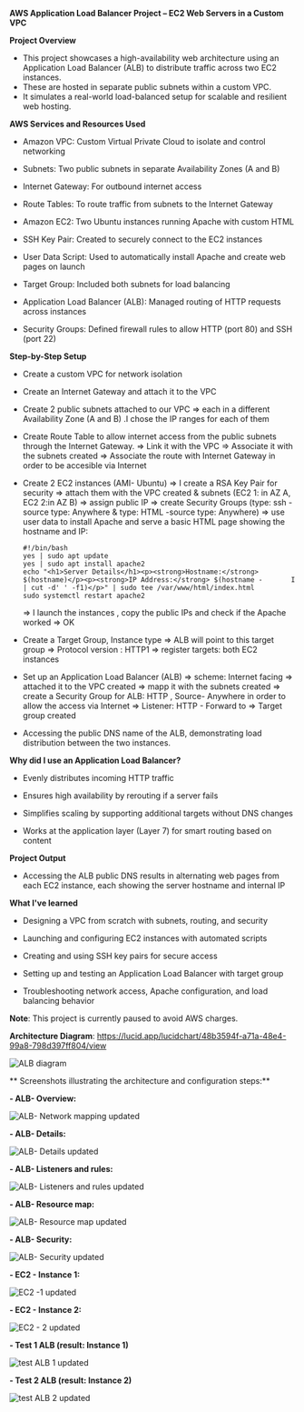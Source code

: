 **AWS Application Load Balancer Project – EC2 Web Servers in a Custom VPC**

**Project Overview**

- This project showcases a high-availability web architecture using an Application Load Balancer (ALB) to distribute traffic across two EC2 instances.
- These are hosted in separate public subnets within a custom VPC.
- It simulates a real-world load-balanced setup for scalable and resilient web hosting.

**AWS Services and Resources Used**

- Amazon VPC: Custom Virtual Private Cloud to isolate and control networking

- Subnets: Two public subnets in separate Availability Zones (A and B)

- Internet Gateway: For outbound internet access

- Route Tables: To route traffic from subnets to the Internet Gateway

- Amazon EC2: Two Ubuntu instances running Apache with custom HTML

- SSH Key Pair: Created to securely connect to the EC2 instances

- User Data Script: Used to automatically install Apache and create web pages on launch

- Target Group: Included both subnets for load balancing

- Application Load Balancer (ALB): Managed routing of HTTP requests across instances

- Security Groups: Defined firewall rules to allow HTTP (port 80) and SSH (port 22)

**Step-by-Step Setup**

- Create a custom VPC for network isolation

- Create an Internet Gateway and attach it to the VPC
  
- Create 2 public subnets attached to our VPC => each in a different Availability Zone (A and B) .I chose the IP ranges for each of them
  
- Create Route Table to allow internet access from the public subnets through the Internet Gateway.
      => Link it with the VPC
      => Associate it with the subnets created
      => Associate the route with Internet Gateway in order to be accesible via Internet

- Create 2 EC2 instances (AMI- Ubuntu)
      => I create a RSA Key Pair for security
      => attach them with the VPC created & subnets (EC2 1: in AZ A, EC2 2:in AZ B)
      => assign public IP
      => create Security Groups (type: ssh -source type: Anywhere  & type: HTML -source type: Anywhere)
      => use user data to install Apache and serve a basic HTML page showing the hostname and IP:

      #!/bin/bash
      yes | sudo apt update
      yes | sudo apt install apache2
      echo "<h1>Server Details</h1><p><strong>Hostname:</strong> $(hostname)</p><p><strong>IP Address:</strong> $(hostname -       I | cut -d' ' -f1)</p>" | sudo tee /var/www/html/index.html
      sudo systemctl restart apache2

   => I launch the instances , copy the public IPs and check if the Apache worked => OK

- Create a Target Group, Instance type =>  ALB will point to this target group
    => Protocol version : HTTP1
    => register targets: both EC2 instances
 

- Set up an Application Load Balancer (ALB)
   => scheme: Internet facing
   => attached it to the VPC created
   => mapp it with the subnets created
   => create a Security Group for ALB: HTTP , Source- Anywhere in order to allow the access via Internet
   => Listener: HTTP - Forward to => Target group created

-  Accessing the public DNS name of the ALB, demonstrating load distribution between the two instances.


**Why did I use an Application Load Balancer?**

- Evenly distributes incoming HTTP traffic

- Ensures high availability by rerouting if a server fails

- Simplifies scaling by supporting additional targets without DNS changes

- Works at the application layer (Layer 7) for smart routing based on content

 **Project Output**
- Accessing the ALB public DNS results in alternating web pages from each EC2 instance, each showing the server hostname and internal IP

**What I've learned**

- Designing a VPC from scratch with subnets, routing, and security

- Launching and configuring EC2 instances with automated scripts

- Creating and using SSH key pairs for secure access

- Setting up and testing an Application Load Balancer with target group

- Troubleshooting network access, Apache configuration, and load balancing behavior

**Note**: This project is currently paused to avoid AWS charges. 

 **Architecture Diagram**:  https://lucid.app/lucidchart/48b3594f-a71a-48e4-99a8-798d397ff804/view 

![ALB diagram](https://github.com/user-attachments/assets/21282d00-d2fb-4558-8b16-9394f5587813)

** Screenshots illustrating the architecture and configuration steps:**


**- ALB- Overview:**

![ALB- Network mapping updated](https://github.com/user-attachments/assets/ea38ff45-c03e-4743-b23b-3b9e336cd4bc)

**- ALB- Details:**
  
![ALB- Details updated](https://github.com/user-attachments/assets/3fda1b98-4938-4604-b4b0-ac8ee2b2b7af)

**- ALB- Listeners and rules:**

![ALB- Listeners and rules updated](https://github.com/user-attachments/assets/2cecae6e-f1f1-47ec-a5db-b9c129697d92)

**- ALB- Resource map:**
 
  ![ALB- Resource map updated](https://github.com/user-attachments/assets/f25de188-b530-4761-94ac-2b65b900695c)


**- ALB- Security:**

![ALB- Security updated](https://github.com/user-attachments/assets/b75098fb-db21-4f7e-aa5f-1aa2dd4b034f)


**- EC2 - Instance 1:**

![EC2 -1 updated](https://github.com/user-attachments/assets/520e005b-b07f-4ca4-8829-b3d63c3f46a8)

**- EC2 - Instance 2:**

![EC2 - 2 updated](https://github.com/user-attachments/assets/18f197fb-625e-4c8d-b652-5254c8ad11dc)

**- Test 1  ALB (result: Instance 1)**
 
![test ALB 1 updated](https://github.com/user-attachments/assets/d130bc96-2306-4888-9f52-711433b9f2be)

**-  Test 2  ALB (result: Instance 2)**
  
![test ALB 2 updated](https://github.com/user-attachments/assets/887d401a-817f-4cef-a2b6-21c6639ae420)

